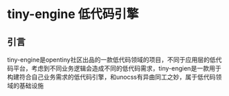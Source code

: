 # tiny-engine 低代码引擎

## 引言
tiny-engine是opentiny社区出品的一款低代码领域的项目，不同于应用层的低代码平台，考虑到不同业务逻辑会造成不同的低代码需求，tiny-engien是一款用于构建符合自己业务需求的低代码引擎，和unocss有异曲同工之妙，属于低代码领域的基础设施